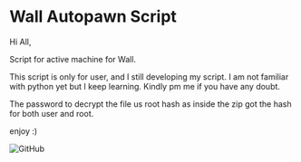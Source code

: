 # Wall Autopawn Script

Hi All,

Script for active machine for Wall.

This script is only for user, and I still developing my script. I am not familiar with python yet but I keep learning. Kindly pm me if you have any doubt.

The password to decrypt the file us root hash as inside the zip got the hash for both user and root.

enjoy :)

![GitHub](https://raw.githubusercontent.com/saitamang/Hack-The-Box/master/Machine/wall/wall.PNG)
